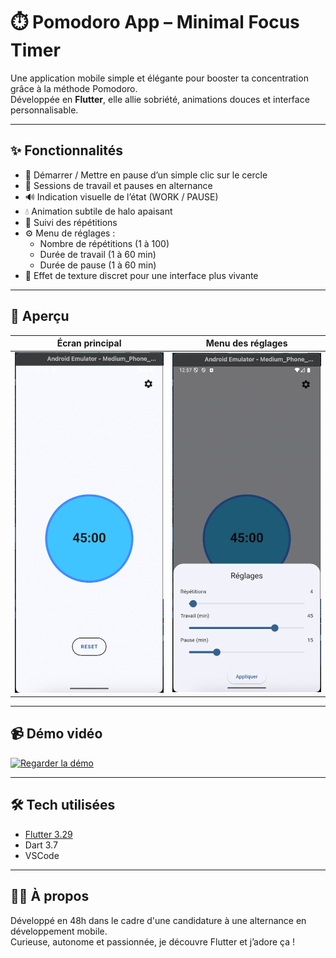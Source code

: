 # ⏱️ Pomodoro App – Minimal Focus Timer

Une application mobile simple et élégante pour booster ta concentration grâce à la méthode Pomodoro.  
Développée en **Flutter**, elle allie sobriété, animations douces et interface personnalisable.

---

## ✨ Fonctionnalités

- 🔄 Démarrer / Mettre en pause d’un simple clic sur le cercle
- 🔁 Sessions de travail et pauses en alternance
- 🔊 Indication visuelle de l’état (WORK / PAUSE)
- 💧 Animation subtile de halo apaisant
- 🧮 Suivi des répétitions
- ⚙️ Menu de réglages :
  - Nombre de répétitions (1 à 100)
  - Durée de travail (1 à 60 min)
  - Durée de pause (1 à 60 min)
- 🎨 Effet de texture discret pour une interface plus vivante

---

## 📸 Aperçu

| Écran principal | Menu des réglages |
|-----------------|-------------------|
| ![screenshot](assets/screenshots/main-ui.png) | ![settings](assets/screenshots/settings-ui.png) |

---

## 📹 Démo vidéo

[![Regarder la démo](https://img.youtube.com/vi/ID_YOUTUBE/0.jpg)]([https://youtube.com/watch?v=ID_YOUTUBE](https://youtube.com/shorts/oKkrsriDdgU?feature=share))

---

## 🛠️ Tech utilisées

- [Flutter 3.29](https://flutter.dev/)
- Dart 3.7
- VSCode

---

## 🙋‍♀️ À propos

Développé en 48h dans le cadre d'une candidature à une alternance en développement mobile.  
Curieuse, autonome et passionnée, je découvre Flutter et j’adore ça !
